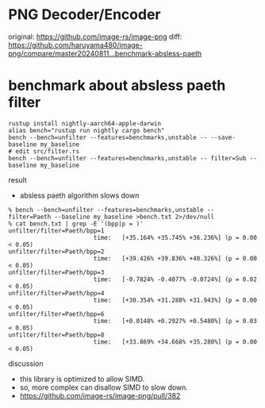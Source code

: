# PNG Decoder/Encoder
original: https://github.com/image-rs/image-png
diff: https://github.com/haruyama480/image-png/compare/master20240811...benchmark-absless-paeth

# benchmark about absless paeth filter

```
rustup install nightly-aarch64-apple-darwin
alias bench="rustup run nightly cargo bench"
bench --bench=unfilter --features=benchmarks,unstable -- --save-baseline my_baseline
# edit src/filter.rs
bench --bench=unfilter --features=benchmarks,unstable -- filter=Sub --baseline my_baseline
```

result
- absless paeth algorithm slows down
```
% bench --bench=unfilter --features=benchmarks,unstable -- filter=Paeth --baseline my_baseline >bench.txt 2>/dev/null 
% cat bench.txt | grep -E '(bpp|p = )'
unfilter/filter=Paeth/bpp=1
                        time:   [+35.164% +35.745% +36.236%] (p = 0.00 < 0.05)
unfilter/filter=Paeth/bpp=2
                        time:   [+39.426% +39.836% +40.326%] (p = 0.00 < 0.05)
unfilter/filter=Paeth/bpp=3
                        time:   [-0.7824% -0.4077% -0.0724%] (p = 0.02 < 0.05)
unfilter/filter=Paeth/bpp=4
                        time:   [+30.354% +31.288% +31.943%] (p = 0.00 < 0.05)
unfilter/filter=Paeth/bpp=6
                        time:   [+0.0148% +0.2927% +0.5480%] (p = 0.03 < 0.05)
unfilter/filter=Paeth/bpp=8
                        time:   [+33.869% +34.668% +35.280%] (p = 0.00 < 0.05)
```

discussion
- this library is optimized to allow SIMD.
- so, more complex can disallow SIMD to slow down.
- https://github.com/image-rs/image-png/pull/382
